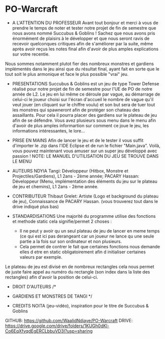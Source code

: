 # PO-Warcraft

  - A L'ATTENTION DU PROFESSEUR
Avant tout bonjour et merci à vous de prendre le temps de noter et tester notre projet de fin de semestre que nous avons nommé Succubus & Goblins !
Sachez que nous avons pris énormément de plaisirs à le développer et que nous seront ravis de recevoir quelconques critiques afin de s'améliorer par la suite,
même après avoir reçus les notes final afin d'avoir de plus amples explications sur votre recentie.

Nous sommes notamment plutot fier des nombreux monstres et gardiens implémentés dans le jeu ainsi que du résultat final, ayant fait en sorte que le tout soit le plus
armonique et face le plus possible "vrai" jeu.
  
  - PRESENTATIONS
Succubus & Goblins est un jeu de type Tower Defense réalisé pour notre projet de fin de semestre pour l'UE de PO de notre année de L2.
Le jeu en lui même ce déroule par vague, au démarrage de celui-ci le joueur choisi sur l'écran d'accueil le nombre de vague qu'il veut jouer (en cliquant sur le chiffre voulu)
et son but sera de tuer tout les monstres qui spawneront afin de protéger son chateau des assaillants. Pour cela il pourra placer des gardiens sur le plateau de jeu afin
de se défendre.
Vous avez plusieurs sous menu dans le menu afin d'avoir de plus amples informartion sur comment ce joue le jeu, les informations intéressantes, le lore...

  - PRISE EN MAINS
Afin de lancer le jeu et de le tester il vous suffit d'importer le .zip dans l'IDE Eclipse et de run le fichier "Main.java".
Voilà, vous pouvez maintenant vous amuser sur un super jeu développé avec passion !
NOTE: LE MANUEL D'UTILISATION DU JEU SE TROUVE DANS LE MENU

  - AUTEURS
NDYIA Tangi: Développeur (Hitbox, Monstre et Projectiles/Gardiens), L1 2ans - 2ème année;
PACARY Hassan: Développeur (Menu, implémentation des éléments du jeu sur le plateau de jeu et chemins), L1 2ans - 2ème année.

  - CONTRIBUTEUR
Thibaut Grelet: Artiste (Logo et background du plateau de jeu), Connaissance de PACARY Hassan.
(vous trouverez tout dans le drive indiqué plus bas)
  
  - STANDARDISATIONS
Une majorité du programme utilise des fonctions et methode static
cela signifie/permet 2 choses :
    - Il ne peut y avoir qu un seul plateau de jeu de lancer en meme temps (ce qui est ici pas derangeant
      car un joueur ne lance qu une seule partie a la fois sur son ordinateur et non plusieurs.
    - Cela permet de contrer le fait que certaines fonctions nous demande elles d etre en static obligatoirement
      afin d initialiser certaines valeurs par exemple.
      
Le plateau de jeu est divisé en de nombreux rectangles cela nous permet de juste faire appel au numéro du rectangle (son index dans la liste des rectangles) afin d'avoir la
position de celui-ci.

  - DROIT D'AUTEURS
  /*
  * GARDIENS ET MONSTRES DE TANGI
  */
  
  - CREDITS
NOITA (jeu-vidéo), inspiration pour le titre de Succubus & Goblins

GITHUB: https://github.com/WaalidNdiaye/PO-Warcraft
DRIVE: https://drive.google.com/drive/folders/1KUGh0dKl-Co6EqXfvqdEgERCLbbuVD3I?usp=sharing
